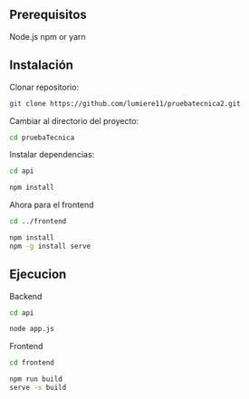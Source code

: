 
## Prerequisitos
Node.js
npm or yarn
## Instalación
Clonar repositorio:

```sh
git clone https://github.com/lumiere11/pruebatecnica2.git
```
Cambiar al directorio del proyecto:
```sh
cd pruebaTecnica
```

Instalar dependencias:
```sh
cd api
```
```sh
npm install
```
Ahora para el frontend
```sh
cd ../frontend
```
```sh
npm install
npm -g install serve
```
## Ejecucion
Backend
```sh
cd api
```

```sh
node app.js
```


Frontend
```sh
cd frontend
```

```sh
npm run build
serve -s build
```